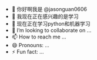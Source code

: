 - 👋 你好啊我是 @jasonguan0606
- 👀 我现在正在感兴趣的是学习
- 🌱 现在正在学习python和机器学习
- 💞️ I’m looking to collaborate on ...
- 📫 How to reach me ...
- 😄 Pronouns: ...
- ⚡ Fun fact: ...

<!---
jasonguan0606/jasonguan0606 is a ✨ special ✨ repository because its `README.md` (this file) appears on your GitHub profile.
You can click the Preview link to take a look at your changes.
--->
